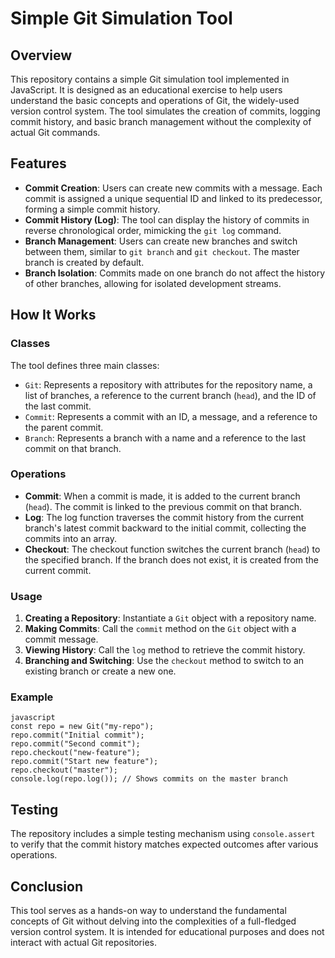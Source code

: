 # Simple Git Simulation Tool

## Overview

This repository contains a simple Git simulation tool implemented in JavaScript. It is designed as an educational exercise to help users understand the basic concepts and operations of Git, the widely-used version control system. The tool simulates the creation of commits, logging commit history, and basic branch management without the complexity of actual Git commands.

## Features

- **Commit Creation**: Users can create new commits with a message. Each commit is assigned a unique sequential ID and linked to its predecessor, forming a simple commit history.
- **Commit History (Log)**: The tool can display the history of commits in reverse chronological order, mimicking the `git log` command.
- **Branch Management**: Users can create new branches and switch between them, similar to `git branch` and `git checkout`. The master branch is created by default.
- **Branch Isolation**: Commits made on one branch do not affect the history of other branches, allowing for isolated development streams.

## How It Works

### Classes

The tool defines three main classes:

- `Git`: Represents a repository with attributes for the repository name, a list of branches, a reference to the current branch (`head`), and the ID of the last commit.
- `Commit`: Represents a commit with an ID, a message, and a reference to the parent commit.
- `Branch`: Represents a branch with a name and a reference to the last commit on that branch.

### Operations

- **Commit**: When a commit is made, it is added to the current branch (`head`). The commit is linked to the previous commit on that branch.
- **Log**: The log function traverses the commit history from the current branch's latest commit backward to the initial commit, collecting the commits into an array.
- **Checkout**: The checkout function switches the current branch (`head`) to the specified branch. If the branch does not exist, it is created from the current commit.

### Usage

1. **Creating a Repository**: Instantiate a `Git` object with a repository name.
2. **Making Commits**: Call the `commit` method on the `Git` object with a commit message.
3. **Viewing History**: Call the `log` method to retrieve the commit history.
4. **Branching and Switching**: Use the `checkout` method to switch to an existing branch or create a new one.

### Example

```
javascript
const repo = new Git("my-repo");
repo.commit("Initial commit");
repo.commit("Second commit");
repo.checkout("new-feature");
repo.commit("Start new feature");
repo.checkout("master");
console.log(repo.log()); // Shows commits on the master branch
```

## Testing

The repository includes a simple testing mechanism using `console.assert` to verify that the commit history matches expected outcomes after various operations.

## Conclusion

This tool serves as a hands-on way to understand the fundamental concepts of Git without delving into the complexities of a full-fledged version control system. It is intended for educational purposes and does not interact with actual Git repositories.
